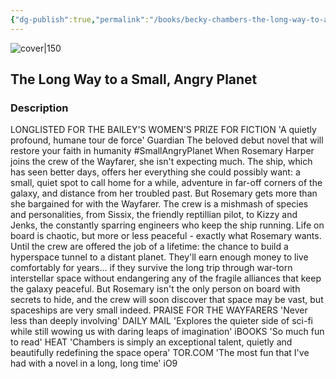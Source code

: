 ```yaml
---
{"dg-publish":true,"permalink":"/books/becky-chambers-the-long-way-to-a-small-angry-planet/","title":"\"The Long Way to a Small, Angry Planet\"","tags":["science-fiction"]}
---
```




![cover|150](http://books.google.com/books/content?id=Jm6yBgAAQBAJ&printsec=frontcover&img=1&zoom=1&edge=curl&source=gbs_api)

## The Long Way to a Small, Angry Planet

### Description

LONGLISTED FOR THE BAILEY'S WOMEN'S PRIZE FOR FICTION 'A quietly profound, humane tour de force' Guardian The beloved debut novel that will restore your faith in humanity #SmallAngryPlanet When Rosemary Harper joins the crew of the Wayfarer, she isn't expecting much. The ship, which has seen better days, offers her everything she could possibly want: a small, quiet spot to call home for a while, adventure in far-off corners of the galaxy, and distance from her troubled past. But Rosemary gets more than she bargained for with the Wayfarer. The crew is a mishmash of species and personalities, from Sissix, the friendly reptillian pilot, to Kizzy and Jenks, the constantly sparring engineers who keep the ship running. Life on board is chaotic, but more or less peaceful - exactly what Rosemary wants. Until the crew are offered the job of a lifetime: the chance to build a hyperspace tunnel to a distant planet. They'll earn enough money to live comfortably for years... if they survive the long trip through war-torn interstellar space without endangering any of the fragile alliances that keep the galaxy peaceful. But Rosemary isn't the only person on board with secrets to hide, and the crew will soon discover that space may be vast, but spaceships are very small indeed. PRAISE FOR THE WAYFARERS 'Never less than deeply involving' DAILY MAIL 'Explores the quieter side of sci-fi while still wowing us with daring leaps of imagination' iBOOKS 'So much fun to read' HEAT 'Chambers is simply an exceptional talent, quietly and beautifully redefining the space opera' TOR.COM 'The most fun that I've had with a novel in a long, long time' iO9
```